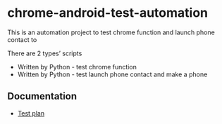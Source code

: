 # chrome-android-test-automation
This is an automation project to test chrome function and launch phone contact to 

There are 2 types’ scripts
  - Written by Python - test chrome function 
  - Written by Python - test launch phone contact and make a phone


## Documentation
- [Test plan](doc/test-plan.md)
